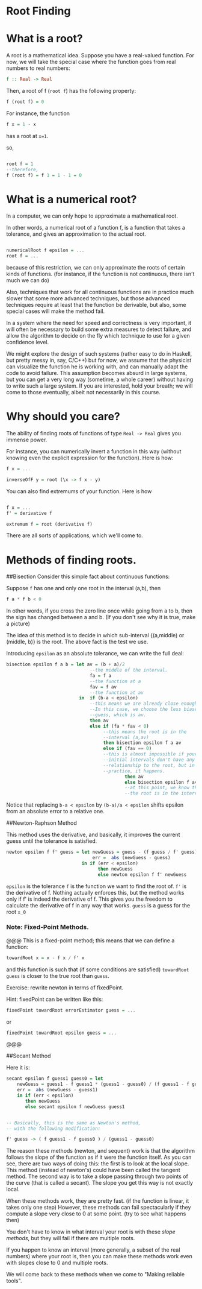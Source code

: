 # Root Finding

# What is a root?
A root is a mathematical idea.
Suppose you have a real-valued function. For now, we will take the special case where the function goes from real numbers to real numbers:

``` haskell
f :: Real -> Real
```

Then, a root of f (`root f`) has the following property:

``` haskell
f (root f) = 0
```
For instance, the function 

``` haskell
f x = 1 - x
```
has a root at `x=1`.

so, 

``` haskell

root f = 1
--therefore,
f (root f) = f 1 = 1 - 1 = 0
```

# What is a numerical root?

In a computer, we can only hope to approximate a mathematical root.

In other words, a numerical root of a function f, is a function that takes a tolerance, and gives an approximation to the actual root.

``` haskell

numericalRoot f epsilon = ...
root f = ...
```

because of this restriction, we can only approximate the roots of certain kinds of functions. (for instance, if the function is not continuous, there isn't much we can do)

Also, techniques that work for all continuous functions are in practice much slower that some more advanced techniques, but those advanced techniques require at least that the function be derivable, but also, some special cases will make the method fail.

In a system where the need for speed and correctness is very important, it will often be necessary to build some extra measures to detect failure, and allow the algorithm to decide on the fly which technique to use for a given confidence level. 

We might explore the design of such systems (rather easy to do in Haskell, but pretty messy in, say, C/C++) but for now, we assume that the physicist can visualize the function he is working with, and can manually adapt the code to avoid failure. This assumption becomes absurd in large systems, but you can get a very long way (sometime, a whole career) without having to write such a large system. If you are interested, hold your breath; we will come to those eventually, albeit not necessarily in this course.

# Why should you care?

The ability of finding roots of functions of type `Real -> Real` gives you immense power. 

For instance, you can numerically invert a function in this way (without knowing even the explicit expression for the function). Here is how:

``` haskell
f x = ...

inverseOfF y = root (\x -> f x - y)
```

You can also find extremums of your function. Here is how

``` haskell

f x = ... 
f' = derivative f

extremum f = root (derivative f)
```

There are all sorts of applications, which we'll come to.

# Methods of finding roots.

##Bisection
Consider this simple fact about continuous functions:

Suppose `f` has one and only one root in the interval (a,b), then

``` haskell
f a * f b < 0
```
In other words, if you cross the zero line once while going from a to b, then the sign has changed between a and b. (If you don't see why it is true, make a picture)

The idea of this method is to decide in which sub-interval {(a,middle) or (middle, b)} is the root. The above fact is the test we use. 


Introducing `epsilon` as an absolute tolerance, we can write the full deal:

``` haskell
bisection epsilon f a b = let av = (b + a)/2 
                               --the middle of the interval.
                               fa = f a 
                               --the function at a
                               fav = f av 
                               --the function at av
                           in  if (b-a < epsilon) 
                               --this means we are already close enough. 
                               --In this case, we choose the less biased 
                               --guess, which is av.
                               then av
                               else if (fa * fav < 0)
                                    --this means the root is in the 
                                    --interval (a,av)
                                    then bisection epsilon f a av
                                    else if (fav == 0) 
                                    --this is almost impossible if your 
                                    --initial intervals don't have any 
                                    --relationship to the root, but in 
                                    --practice, it happens.
                                            then av
                                            else bisection epsilon f av b 
                                            --at this point, we know that
                                            --the root is in the interval (av,b)
```

Notice that replacing `b-a < epsilon` by `(b-a)/a < epsilon` shifts epsilon from an absolute error to a relative one.

##Newton-Raphson Method

This method uses the derivative, and basically, it improves the current guess until the tolerance is satisfied.

``` haskell
newton epsilon f f' guess = let newGuess = guess - (f guess / f' guess)
                                err =  abs (newGuess - guess)
                            in if (err < epsilon)
                                  then newGuess
                                  else newton epsilon f f' newGuess

```
`epsilon` is the tolerance
`f` is the function we want to find the root of.
`f'` is the derivative of f. Nothing actually enforces this, but the method works only if f' is indeed the derivative of f. This gives you the freedom to calculate the derivative of f in any way that works.
`guess` is a guess for the root `x_0`

### Note: Fixed-Point Methods.
@@@
This is a fixed-point method; this means that we can define a function:

``` haskell
towardRoot x = x - f x / f' x
```

and this function is such that (if some conditions are satisfied) `towardRoot guess` is closer to the true root than `guess`.

Exercise: rewrite newton in terms of fixedPoint. 

Hint: fixedPoint can be written like this:

``` haskell
fixedPoint towardRoot errorEstimator guess = ...
```

or 
``` haskell
fixedPoint towardRoot epsilon guess = ...
```
@@@



##Secant Method

Here it is:
``` haskell
secant epsilon f guess1 guess0 = let 
    newGuess = guess1 - f guess1 * (guess1 - guess0) / (f guess1 - f guess0)
    err =  abs (newGuess - guess1)
    in if (err < epsilon)
       then newGuess
       else secant epsilon f newGuess guess1 


-- Basically, this is the same as Newton's method, 
-- with the following modification:

f' guess -> ( f guess1 - f guess0 ) / (guess1 - guess0)

```

The reason these methods (newton, and sequent) work is that the algorithm follows the slope of the function as if it were the function itself. As you can see, there are two ways of doing this: the first is to look at the local slope. This method (instead of newton's) could have been called the tangent method. The second way is to take a slope passing through two points of the curve (that is called a secant). The slope you get this way is not exactly local.

When these methods work, they are pretty fast. (if the function is linear, it takes only one step) However, these methods can fail spectacularly if they compute a slope  very close to 0 at some point. (try to see what happens then)

You don't have to know in what interval your root is with these *slope methods*, but they will fail if there are multiple roots.

If you happen to know an interval (more generally, a subset of the real numbers) where your root is, then you can make these methods work even with slopes close to 0 and multiple roots. 


We will come back to these methods when we come to "Making reliable tools".
